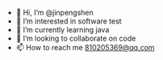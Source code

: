 - 👋 Hi, I’m @jinpengshen
- 👀 I’m interested in software test
- 🌱 I’m currently learning java
- 💞️ I’m looking to collaborate on code
- 📫 How to reach me 810205369@qq.com

<!---
jinpengshen/jinpengshen is a ✨ special ✨ repository because its `README.md` (this file) appears on your GitHub profile.
You can click the Preview link to take a look at your changes.
--->
